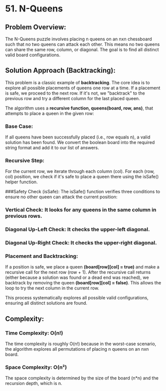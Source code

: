 # 51. N-Queens

## Problem Overview:

The N-Queens puzzle involves placing n queens on an nxn chessboard such that no two queens can attack each other. This means no two queens can share the same row, column, or diagonal. The goal is to find all distinct valid board configurations.

## Solution Approach (Backtracking):

This problem is a classic example of **backtracking**. The core idea is to explore all possible placements of queens one row at a time. If a placement is safe, we proceed to the next row. If it's not, we "backtrack" to the previous row and try a different column for the last placed queen.

The algorithm uses a **recursive function, queens(board, row, ans)**, that attempts to place a queen in the given row:

### Base Case: 
If all queens have been successfully placed (i.e., row equals n), a valid solution has been found. We convert the boolean board into the required string format and add it to our list of answers.

### Recursive Step: 
For the current row, we iterate through each column (col). For each (row, col) position, we check if it's safe to place a queen there using the isSafe() helper function.

###Safety Check (isSafe): 
The isSafe() function verifies three conditions to ensure no other queen can attack the current position:

### Vertical Check: It looks for any queens in the same column in previous rows.

### Diagonal Up-Left Check: It checks the upper-left diagonal.

### Diagonal Up-Right Check: It checks the upper-right diagonal.

### Placement and Backtracking:
If a position is safe, we place a queen **(board[row][col] = true)** and make a recursive call for the next row (row + 1). After the recursive call returns (either because a solution was found or a dead end was reached), we backtrack by removing the queen **(board[row][col] = false)**. This allows the loop to try the next column in the current row.

This process systematically explores all possible valid configurations, ensuring all distinct solutions are found.

## Complexity:

### Time Complexity: O(n!)
The time complexity is roughly O(n!) because in the worst-case scenario, the algorithm explores all permutations of placing n queens on an nxn board.

### Space Complexity: O(n²)
The space complexity is determined by the size of the board (n*n) and the recursion depth, which is n.
